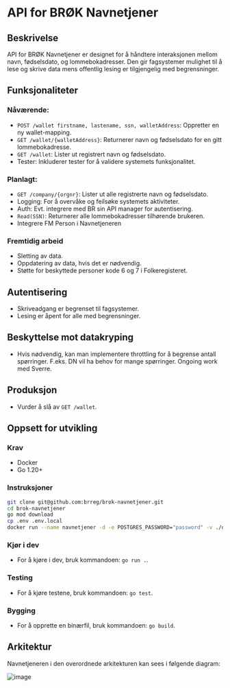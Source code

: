 # API for BRØK Navnetjener

## Beskrivelse

API for BRØK Navnetjener er designet for å håndtere interaksjonen mellom navn, fødselsdato, og lommebokadresser. Den gir fagsystemer mulighet til å lese og skrive data mens offentlig lesing er tilgjengelig med begrensninger.

## Funksjonaliteter

### Nåværende:

* `POST /wallet firstname, lastename, ssn, walletAddress`: Oppretter en ny wallet-mapping.
* `GET /wallet/{walletAddress}`: Returnerer navn og fødselsdato for en gitt lommebokadresse.
* `GET /wallet`: Lister ut registrert navn og fødselsdato.
* Tester: Inkluderer tester for å validere systemets funksjonalitet.

### Planlagt:

* `GET /company/{orgnr}`: Lister ut alle registrerte navn og fødselsdato.
* Logging: For å overvåke og feilsøke systemets aktiviteter.
* Auth: Evt. integrere med BR sin API manager for autentisering.
* `Read(SSN)`: Returnerer alle lommebokadresser tilhørende brukeren.
* Integrere FM Person i Navnetjeneren

### Fremtidig arbeid

* Sletting av data.
* Oppdatering av data, hvis det er nødvendig.
* Støtte for beskyttede personer kode 6 og 7 i Folkeregisteret.

## Autentisering

* Skriveadgang er begrenset til fagsystemer.
* Lesing er åpent for alle med begrensninger.

## Beskyttelse mot datakryping

* Hvis nødvendig, kan man implementere throttling for å begrense antall spørringer. F.eks. DN vil ha behov for mange spørringer. Ongoing work med Sverre.

## Produksjon

* Vurder å slå av `GET /wallet`.

## Oppsett for utvikling

### Krav

* Docker
* Go 1.20+

### Instruksjoner

```bash
git clone git@github.com:brreg/brok-navnetjener.git
cd brok-navnetjener
go mod download
cp .env .env.local
docker run --name navnetjener -d -e POSTGRES_PASSWORD="password" -v ./database/testdata.sql:/docker-entrypoint-initdb.d/testdata.sql -p 5432:5432 postgres -p 5432
```

### Kjør i dev

* For å kjøre i dev, bruk kommandoen: `go run .`.


### Testing

* For å kjøre testene, bruk kommandoen: `go test`.


### Bygging

* For å opprette en binærfil, bruk kommandoen: `go build`.

## Arkitektur

Navnetjeneren i den overordnede arkitekturen kan sees i følgende diagram:

![image](https://github.com/brreg/brok-navnetjener/assets/877417/266b0aaa-81d1-4fa6-a1f3-a463f96bcca6)

